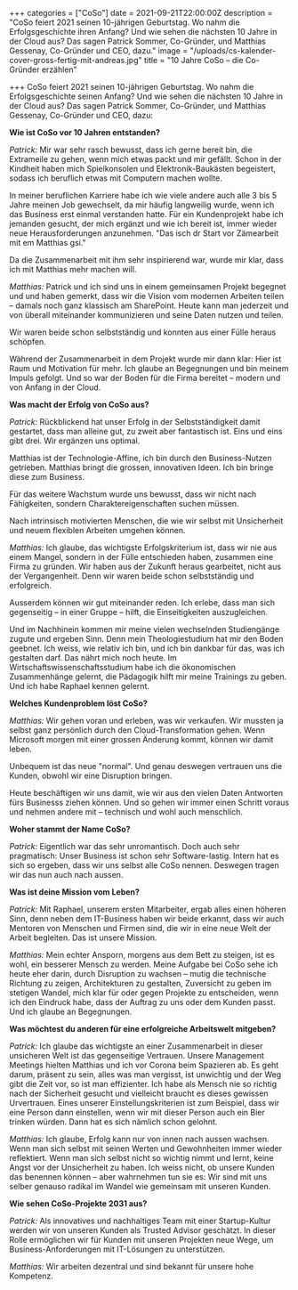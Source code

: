 +++
categories = ["CoSo"]
date = 2021-09-21T22:00:00Z
description = "CoSo feiert 2021 seinen 10-jährigen Geburtstag. Wo nahm die Erfolgsgeschichte ihren Anfang? Und wie sehen die nächsten 10 Jahre in der Cloud aus? Das sagen Patrick Sommer, Co-Gründer, und Matthias Gessenay, Co-Gründer und CEO, dazu."
image = "/uploads/cs-kalender-cover-gross-fertig-mit-andreas.jpg"
title = "10 Jahre CoSo – die Co-Gründer erzählen"

+++
CoSo feiert 2021 seinen 10-jährigen Geburtstag. Wo nahm die Erfolgsgeschichte seinen Anfang? Und wie sehen die nächsten 10 Jahre in der Cloud aus? Das sagen Patrick Sommer, Co-Gründer, und Matthias Gessenay, Co-Gründer und CEO, dazu:

**Wie ist CoSo vor 10 Jahren entstanden?**

_Patrick:_ Mir war sehr rasch bewusst, dass ich gerne bereit bin, die Extrameile zu gehen, wenn mich etwas packt und mir gefällt.  Schon in der Kindheit haben mich Spielkonsolen und Elektronik-Baukästen begeistert, sodass ich beruflich etwas mit Computern machen wollte.

In meiner beruflichen Karriere habe ich wie viele andere auch alle 3 bis 5 Jahre meinen Job gewechselt, da mir häufig langweilig wurde, wenn ich das Business erst einmal verstanden hatte. Für ein Kundenprojekt habe ich jemanden gesucht, der mich ergänzt und wie ich bereit ist, immer wieder neue Herausforderungen anzunehmen. "Das isch dr Start vor Zämearbeit mit em Matthias gsi."

Da die Zusammenarbeit mit ihm sehr inspirierend war, wurde mir klar, dass ich mit Matthias mehr machen will.

_Matthias:_ Patrick und ich sind uns in einem gemeinsamen Projekt begegnet und und haben gemerkt, dass wir die Vision vom modernen Arbeiten teilen – damals noch ganz klassisch am SharePoint. Heute kann man jederzeit und von überall miteinander kommunizieren und seine Daten nutzen und teilen.

Wir waren beide schon selbstständig und konnten aus einer Fülle heraus schöpfen.

Während der Zusammenarbeit in dem Projekt wurde mir dann klar: Hier ist Raum und Motivation für mehr. Ich glaube an Begegnungen und bin meinem Impuls gefolgt. Und so war der Boden für die Firma bereitet – modern und von Anfang in der Cloud.

**Was macht der Erfolg von CoSo aus?**

_Patrick:_ Rückblickend hat unser Erfolg in der Selbstständigkeit damit gestartet, dass man alleine gut, zu zweit aber fantastisch ist. Eins und eins gibt drei. Wir ergänzen uns optimal.

Matthias ist der Technologie-Affine, ich bin durch den Business-Nutzen getrieben. Matthias bringt die grossen, innovativen Ideen. Ich bin bringe diese zum Business.

Für das weitere Wachstum wurde uns bewusst, dass wir nicht nach Fähigkeiten, sondern Charaktereigenschaften suchen müssen.

Nach intrinsisch motivierten Menschen, die wie wir selbst mit Unsicherheit und neuem flexiblen Arbeiten umgehen können.

_Matthias:_ Ich glaube, das wichtigste Erfolgskriterium ist, dass wir nie aus einem Mangel, sondern in der Fülle entschieden haben, zusammen eine Firma zu gründen. Wir haben aus der Zukunft heraus gearbeitet, nicht aus der Vergangenheit. Denn wir waren beide schon selbstständig und erfolgreich.

Ausserdem können wir gut miteinander reden. Ich erlebe, dass man sich gegenseitig – in einer Gruppe – hilft, die Einseitigkeiten auszugleichen.

Und im Nachhinein kommen mir meine vielen wechselnden Studiengänge zugute und ergeben Sinn. Denn mein Theologiestudium hat mir den Boden geebnet. Ich weiss, wie relativ ich bin, und ich bin dankbar für das, was ich gestalten darf. Das nährt mich noch heute. Im Wirtschaftswissenschaftsstudium habe ich die ökonomischen Zusammenhänge gelernt, die Pädagogik hilft mir meine Trainings zu geben. Und ich habe Raphael kennen gelernt.

**Welches Kundenproblem löst CoSo?**

_Matthias:_ Wir gehen voran und erleben, was wir verkaufen. Wir mussten ja selbst ganz persönlich durch den Cloud-Transformation gehen. Wenn Microsoft morgen mit einer grossen Änderung kommt, können wir damit leben.

Unbequem ist das neue "normal". Und genau deswegen vertrauen uns die Kunden, obwohl wir eine Disruption bringen.

Heute beschäftigen wir uns damit, wie wir aus den vielen Daten Antworten fürs Businesss ziehen können. Und so gehen wir immer einen Schritt voraus und nehmen andere mit – technisch und wohl auch menschlich.

**Woher stammt der Name CoSo?**

_Patrick:_ Eigentlich war das sehr unromantisch. Doch auch sehr pragmatisch: Unser Business ist schon sehr Software-lastig. Intern hat es sich so ergeben, dass wir uns selbst alle CoSo nennen. Deswegen tragen wir das nun auch nach aussen.

**Was ist deine Mission vom Leben?**

_Patrick:_ Mit Raphael, unserem ersten Mitarbeiter, ergab alles einen höheren Sinn, denn neben dem IT-Business haben wir beide erkannt, dass wir auch Mentoren von Menschen und Firmen sind, die wir in eine neue Welt der Arbeit begleiten. Das ist unsere Mission.

_Matthias:_ Mein echter Ansporn, morgens aus dem Bett zu steigen, ist es wohl, ein besserer Mensch zu werden. Meine Aufgabe bei CoSo sehe ich heute eher darin, durch Disruption zu wachsen – mutig die technische Richtung zu zeigen, Architekturen zu gestalten, Zuversicht zu geben im stetigen Wandel, mich klar für oder gegen Projekte zu entscheiden, wenn ich den Eindruck habe, dass der Auftrag zu uns oder dem Kunden passt. Und ich glaube an Begegnungen.

**Was möchtest du anderen für eine erfolgreiche Arbeitswelt mitgeben?**

_Patrick:_ Ich glaube das wichtigste an einer Zusammenarbeit in dieser unsicheren Welt ist das gegenseitige Vertrauen. Unsere Management Meetings hielten Matthias und ich vor Corona beim Spazieren ab. Es geht darum, präsent zu sein, alles was man vergisst, ist unwichtig und der Weg gibt die Zeit vor, so ist man effizienter. Ich habe als Mensch nie so richtig nach der Sicherheit gesucht und vielleicht braucht es dieses gewissen Urvertrauen. Eines unserer Einstellungskriterien ist zum Beispiel, dass wir eine Person dann einstellen, wenn wir mit dieser Person auch ein Bier trinken würden. Dann hat es sich nämlich schon gelohnt.

_Matthias:_ Ich glaube, Erfolg kann nur von innen nach aussen wachsen. Wenn man sich selbst mit seinen Werten und Gewohnheiten immer wieder reflektiert. Wenn man sich selbst nicht so wichtig nimmt und lernt, keine Angst vor der Unsicherheit zu haben. Ich weiss nicht, ob unsere Kunden das benennen können – aber wahrnehmen tun sie es: Wir sind mit uns selber genauso radikal im Wandel wie gemeinsam mit unseren Kunden.

**Wie sehen CoSo-Projekte 2031 aus?**

_Patrick:_ Als innovatives und nachhaltiges Team mit einer Startup-Kultur werden wir von unseren Kunden als Trusted Advisor geschätzt. In dieser Rolle ermöglichen wir für Kunden mit unseren Projekten neue Wege, um Business-Anforderungen mit IT-Lösungen zu unterstützen.

_Matthias:_ Wir arbeiten dezentral und sind bekannt für unsere hohe Kompetenz.